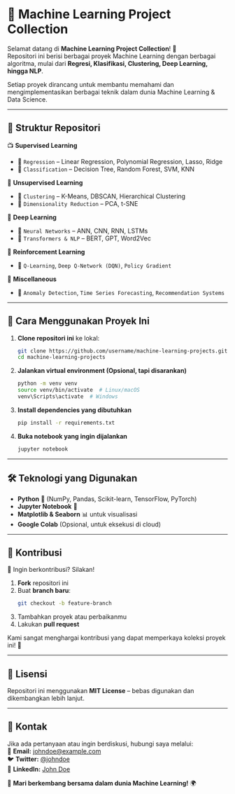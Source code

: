# 🚀 Machine Learning Project Collection

Selamat datang di **Machine Learning Project Collection**! 🎯  
Repositori ini berisi berbagai proyek Machine Learning dengan berbagai algoritma, mulai dari **Regresi, Klasifikasi, Clustering, Deep Learning, hingga NLP**.

Setiap proyek dirancang untuk membantu memahami dan mengimplementasikan berbagai teknik dalam dunia Machine Learning & Data Science.

---

## 📂 Struktur Repositori

📺 **Supervised Learning**

- 📌 `Regression` – Linear Regression, Polynomial Regression, Lasso, Ridge
- 📌 `Classification` – Decision Tree, Random Forest, SVM, KNN

📀 **Unsupervised Learning**

- 📌 `Clustering` – K-Means, DBSCAN, Hierarchical Clustering
- 📌 `Dimensionality Reduction` – PCA, t-SNE

🔄 **Deep Learning**

- 📌 `Neural Networks` – ANN, CNN, RNN, LSTMs
- 📌 `Transformers & NLP` – BERT, GPT, Word2Vec

🚀 **Reinforcement Learning**

- 📌 `Q-Learning`, `Deep Q-Network (DQN)`, `Policy Gradient`

🔄 **Miscellaneous**

- 📌 `Anomaly Detection`, `Time Series Forecasting`, `Recommendation Systems`

---

## 🚀 Cara Menggunakan Proyek Ini

1. **Clone repositori ini** ke lokal:

   ```bash
   git clone https://github.com/username/machine-learning-projects.git
   cd machine-learning-projects
   ```

2. **Jalankan virtual environment (Opsional, tapi disarankan)**

   ```bash
   python -m venv venv
   source venv/bin/activate  # Linux/macOS
   venv\Scripts\activate  # Windows
   ```

3. **Install dependencies yang dibutuhkan**

   ```bash
   pip install -r requirements.txt
   ```

4. **Buka notebook yang ingin dijalankan**
   ```bash
   jupyter notebook
   ```

---

## 🛠 Teknologi yang Digunakan

- **Python** 🐍 (NumPy, Pandas, Scikit-learn, TensorFlow, PyTorch)
- **Jupyter Notebook** 👒
- **Matplotlib & Seaborn** 📊 untuk visualisasi
- **Google Colab** (Opsional, untuk eksekusi di cloud)

---

## 🤝 Kontribusi

🚀 Ingin berkontribusi? Silakan!

1. **Fork** repositori ini
2. Buat **branch baru**:
   ```bash
   git checkout -b feature-branch
   ```
3. Tambahkan proyek atau perbaikanmu
4. Lakukan **pull request**

Kami sangat menghargai kontribusi yang dapat memperkaya koleksi proyek ini! 🚀

---

## 🐜 Lisensi

Repositori ini menggunakan **MIT License** – bebas digunakan dan dikembangkan lebih lanjut.

---

## 📢 Kontak

Jika ada pertanyaan atau ingin berdiskusi, hubungi saya melalui:  
📩 **Email:** johndoe@example.com  
🐦 **Twitter:** [@johndoe](https://twitter.com/johndoe)  
💼 **LinkedIn:** [John Doe](https://linkedin.com/in/johndoe)

🚀 **Mari berkembang bersama dalam dunia Machine Learning!** 🌍

